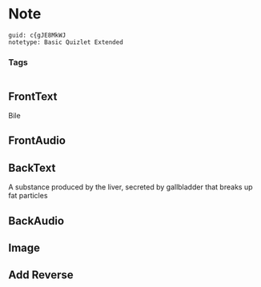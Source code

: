 # Note
```
guid: c{gJE8MkWJ
notetype: Basic Quizlet Extended
```

### Tags
```
```

## FrontText
Bile

## FrontAudio


## BackText
A substance produced by the liver, secreted by gallbladder that breaks up fat particles

## BackAudio


## Image


## Add Reverse

